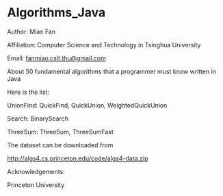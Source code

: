 Algorithms_Java
===============

Author: Miao Fan

Affiliation: Computer Science and Technology in Tsinghua University

Email: fanmiao.cslt.thu@gmail.com

About 50 fundamental algorithms that a programmer must know written in Java

Here is the list:

UnionFind: QuickFind, QuickUnion, WeightedQuickUnion

Search: BinarySearch

ThreeSum: ThreeSum, ThreeSumFast

The dataset can be downloaded from 

http://algs4.cs.princeton.edu/code/algs4-data.zip

Acknowledgements:

Princeton University